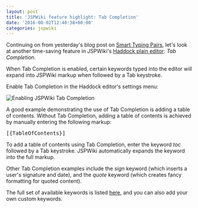 ```yaml
---
layout: post
title: 'JSPWiki feature highlight: Tab Completion'
date: '2016-08-02T12:40:38+00:00'
categories: jspwiki
---
```

<p>Continuing on from yesterday's blog post on <a title="Link to the Smart Typing Pairs blog post" href="https://blogs.apache.org/jspwiki/entry/haddock_editor_feature_smart_typing" target="_blank">Smart Typing Pairs</a>, let's look at another time-saving feature in JSPWiki's <a title="Link to information on the Haddock editor" href="https://jspwiki-wiki.apache.org/Wiki.jsp?page=Haddock%20Editor" target="_blank">Haddock plain editor</a>: <em>Tab Completion</em>.</p> 
  <p> </p> 
  <p>When Tab Completion is enabled, certain keywords typed into the editor will expand into JSPWiki markup when followed by a Tab keystroke.</p> 
  <p>Enable Tab Completion in the Haddock editor's settings menu:</p> 
  <p><img src="https://blogs.apache.org/jspwiki/mediaresource/3d388d21-113e-4b4f-8816-0e8077555ce1" alt="Enabling JSPWiki Tab Completion" /><br /></p> 
  <p>A good example demonstrating the use of Tab Completion is adding a table of contents. Without Tab Completion, adding a table of contents is achieved by manually entering the following markup:</p> 
  <pre>[{TableOfContents}]
</pre> 
  <p>To add a table of contents using Tab Completion, enter the keyword <em>toc</em> followed by a Tab keystroke. JSPWiki automatically expands the keyword into the full markup.</p> 
  <p>Other Tab Completion examples include the <em>sign</em> keyword (which inserts a user's signature and date), and the <em>quote</em> keyword (which creates fancy formatting for quoted content).</p> 
  <p>The full set of available keywords is listed <a href="https://jspwiki-wiki.apache.org/Wiki.jsp?page=Haddock%20Editor#section-Haddock+Editor-Snippets" title="List of Haddock editor snippets for tab completion" target="_blank">here</a>, and you can also add your own custom keywords.<br /></p> 
  <p><br /></p>
